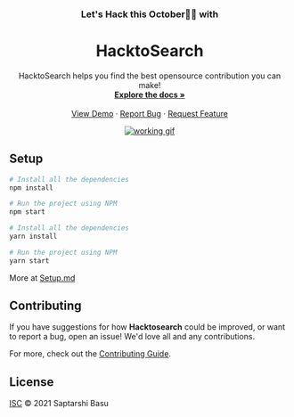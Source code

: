 
<div align="center">
  <h3>Let's Hack this October🐱‍👤 with</h3>
  <h1 align="center">HacktoSearch</h1>

  <p align="center">
    HacktoSearch helps you find the best opensource contribution you can make!
    <br />
    <a href="https://github.com/imsaptarshi/HacktoSearch"><strong>Explore the docs »</strong></a>
    <br />
    <br />
    <a href="https://hacktosearch.vercel.app/">View Demo</a>
    ·
    <a href="https://github.com/imsaptarshi/HacktoSearch/issues">Report Bug</a>
    ·
    <a href="https://github.com/imsaptarshi/HacktoSearch/issues">Request Feature</a>
  </p>
  
  <a href="https://github.com/imsaptarshi/HacktoSearch">
    <img src="./public/hacktosearch.gif" alt="working gif">
  </a>

  
</div>

## Setup

```sh
# Install all the dependencies
npm install

# Run the project using NPM
npm start
```

```sh
# Install all the dependencies
yarn install

# Run the project using NPM
yarn start
```

More at [Setup.md](Setup.md)

## Contributing

If you have suggestions for how **Hacktosearch** could be improved, or want to report a bug, open an issue! We'd love all and any contributions.

For more, check out the [Contributing Guide](CONTRIBUTING.md).

## License

[ISC](LICENSE) © 2021 Saptarshi Basu
